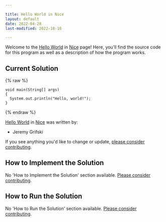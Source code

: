 ```yaml
---

title: Hello World in Nice
layout: default
date: 2022-04-28
last-modified: 2022-10-10

---
```


Welcome to the [Hello World](https://sampleprograms.io/projects/hello-world) in [Nice](https://sampleprograms.io/languages/nice) page! Here, you'll find the source code for this program as well as a description of how the program works.

## Current Solution

{% raw %}

```nice
void main(String[] args)
{
  System.out.println("Hello, world!");
}
```

{% endraw %}

[Hello World](https://sampleprograms.io/projects/hello-world) in [Nice](https://sampleprograms.io/languages/nice) was written by:

- Jeremy Grifski

If you see anything you'd like to change or update, [please consider contributing](https://github.com/TheRenegadeCoder/sample-programs).

## How to Implement the Solution

No 'How to Implement the Solution' section available. [Please consider contributing](https://github.com/TheRenegadeCoder/sample-programs-website).

## How to Run the Solution

No 'How to Run the Solution' section available. [Please consider contributing](https://github.com/TheRenegadeCoder/sample-programs-website).